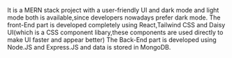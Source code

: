 It is a MERN stack project with a user-friendly UI and dark mode and light mode both is available,since developers nowadays prefer dark mode.
The front-End part is developed completely using React,Tailwind CSS and Daisy UI(which is a CSS component libary,these components are used directly to make UI faster and appear better)
The Back-End part is developed using Node.JS and Express.JS and data is stored in MongoDB.
